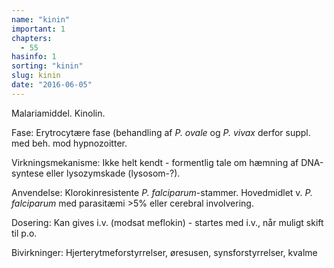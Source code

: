 ```yaml
---
name: "kinin"
important: 1
chapters:  
  - 55
hasinfo: 1
sorting: "kinin"
slug: kinin
date: "2016-06-05"
---
```


Malariamiddel. Kinolin.

Fase: Erytrocytære fase (behandling af <em>P. ovale</em> og <em>P. vivax</em> derfor suppl. med beh. mod hypnozoitter.

Virkningsmekanisme: Ikke helt kendt - formentlig tale om hæmning af DNA-syntese eller lysozymskade (lysosom-?).

Anvendelse: Klorokinresistente <em>P. falciparum</em>-stammer. Hovedmidlet v. <em>P. falciparum</em> med parasitæmi >5% eller cerebral involvering.

Dosering: Kan gives i.v. (modsat meflokin) - startes med i.v., når muligt skift til p.o.

Bivirkninger: Hjerterytmeforstyrrelser, øresusen, synsforstyrrelser, kvalme
